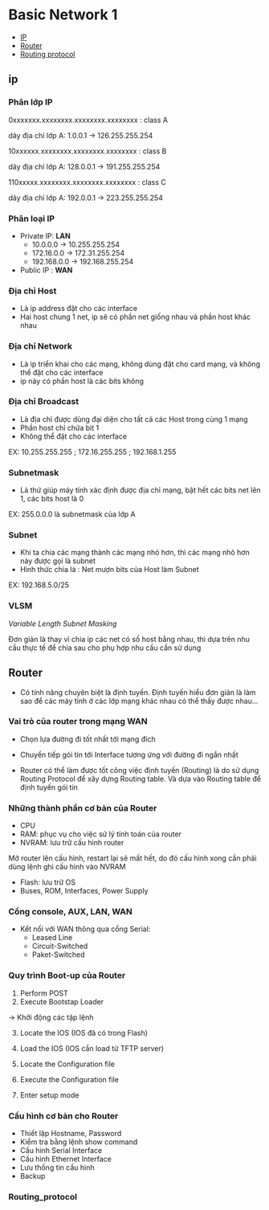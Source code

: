 # Basic Network 1

- [IP](#ip)
- [Router](#router)
- [Routing protocol](#routing_protocol)

## ip

### Phân lớp IP

0xxxxxxx.xxxxxxxx.xxxxxxxx.xxxxxxxx : class A

dãy địa chỉ lớp A: 1.0.0.1 -> 126.255.255.254

10xxxxxx.xxxxxxxx.xxxxxxxx.xxxxxxxx : class B

dãy địa chỉ lớp A: 128.0.0.1 -> 191.255.255.254

110xxxxx.xxxxxxxx.xxxxxxxx.xxxxxxxx : class C

dãy địa chỉ lớp A: 192.0.0.1 -> 223.255.255.254

### Phân loại IP

- Private IP: **LAN**
  - 10.0.0.0 -> 10.255.255.254
  - 172.16.0.0 -> 172.31.255.254
  - 192.168.0.0 -> 192.168.255.254
- Public IP : **WAN**

### Địa chỉ Host

- Là ip address đặt cho các interface
- Hai host chung 1 net, ip sẽ có phần net giống nhau và phần host khác nhau

### Địa chỉ Network

- Là ip triển khai cho các mạng, không dùng đặt cho card mạng, và không thể đặt cho các interface
- ip này có phần host là các bits không

### Địa chỉ Broadcast

- Là địa chỉ được dùng đại diện cho tất cả các Host trong cùng 1 mạng
- Phần host chỉ chứa bit 1
- Không thể đặt cho các interface

EX: 10.255.255.255 ; 172.16.255.255 ; 192.168.1.255

### Subnetmask

- Là thứ giúp máy tính xác định được địa chỉ mạng, bật hết các bits net lên 1, các bits host là 0

EX: 255.0.0.0 là subnetmask của lớp A

### Subnet

- Khi ta chia các mạng thành các mạng nhỏ hơn, thì các mạng nhỏ hơn này được gọi là subnet
- Hình thức chia là : Net mượn bits của Host làm Subnet

EX: 192.168.5.0/25

### VLSM

*Variable Length Subnet Masking*

Đơn giản là thay vì chia ip các net có số host bằng nhau, thì dựa trên nhu cầu thực tế để chia sau cho phụ hợp nhu cầu cần sử dụng

## Router

- Có tính năng chuyên biệt là định tuyến. Định tuyến hiểu đơn giản là làm sao để các máy tính ở các lớp mạng khác nhau có thể thấy được nhau...

### Vai trò của router trong mạng WAN

- Chọn lựa đường đi tốt nhất tới mạng đích
- Chuyển tiếp gói tín tới Interface tương ứng với đường đi ngắn nhất

- Router có thể làm được tốt công việc định tuyến (Routing) là do sử dụng Routing Protocol để xây dựng Routing table. Và dựa vào Routing table để định tuyến gói tin

### Những thành phần cơ bản của Router

- CPU
- RAM: phục vụ cho việc sử lý tính toán của router
- NVRAM: lưu trữ cấu hình router

Mở router lên cấu hình, restart lại sẽ mất hết, do đó cấu hình xong cần phải dùng lệnh ghi cấu hình vào NVRAM

- Flash: lưu trữ OS
- Buses, ROM, Interfaces, Power Supply

### Cổng console, AUX, LAN, WAN

- Kết nối với WAN thông qua cổng Serial:
  - Leased Line
  - Circuit-Switched
  - Paket-Switched

### Quy trình Boot-up của Router

1. Perform POST
2. Execute Bootstap Loader

-> Khởi động các tập lệnh

3. Locate the IOS (IOS đã có trong Flash)
4. Load the IOS (IOS cần load từ TFTP server)

5. Locate the Configuration file
6. Execute the Configuration file
7. Enter setup mode

### Cấu hình cơ bản cho Router

- Thiết lập Hostname, Password
- Kiểm tra bằng lệnh show command
- Cấu hình Serial Interface
- Cấu hình Ethernet Interface
- Lưu thống tin cấu hình
- Backup

### Routing_protocol
